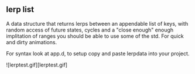 ## lerp list
A data structure that returns lerps between an appendable list of keys, with random access of future states, cycles and a "close enough" enough implitation of ranges you should be able to use some of the std. For quick and dirty animations.

For syntax look at app.d, to setup copy and paste lerpdata into your project.

 ![lerptest.gif][lerptest.gif]
